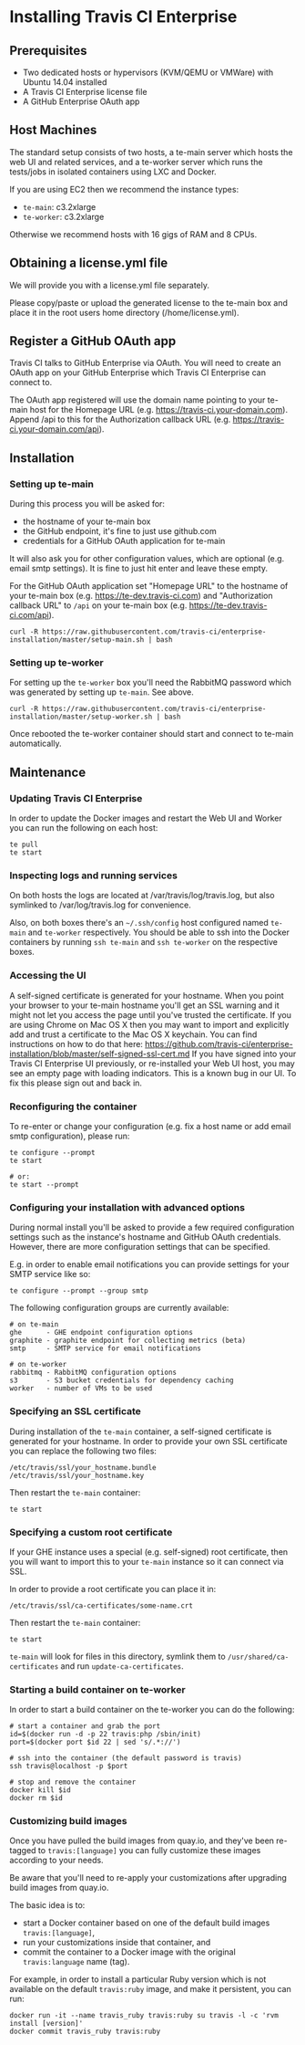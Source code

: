 Installing Travis CI Enterprise
===============================


## Prerequisites

- Two dedicated hosts or hypervisors (KVM/QEMU or VMWare) with Ubuntu 14.04 installed
- A Travis CI Enterprise license file
- A GitHub Enterprise OAuth app


## Host Machines

The standard setup consists of two hosts, a te-main server which hosts the web UI and 
related services, and a te-worker server which runs the tests/jobs in isolated containers using LXC and Docker.

If you are using EC2 then we recommend the instance types:

* `te-main`:   c3.2xlarge
* `te-worker`: c3.2xlarge

Otherwise we recommend hosts with 16 gigs of RAM and 8 CPUs.


## Obtaining a license.yml file

We will provide you with a license.yml file separately.

Please copy/paste or upload the generated license to the te-main box and place 
it in the root users home directory (/home/license.yml).


## Register a GitHub OAuth app

Travis CI talks to GitHub Enterprise via OAuth. You will need to create an OAuth app 
on your GitHub Enterprise which Travis CI Enterprise can connect to.

The OAuth app registered will use the domain name pointing to your te-main host for 
the Homepage URL (e.g. https://travis-ci.your-domain.com). Append /api to this for 
the Authorization callback URL (e.g. https://travis-ci.your-domain.com/api).


## Installation

### Setting up te-main

During this process you will be asked for:

* the hostname of your te-main box
* the GitHub endpoint, it's fine to just use github.com
* credentials for a GitHub OAuth application for te-main

It will also ask you for other configuration values, which are optional (e.g.
email smtp settings). It is fine to just hit enter and leave these empty.

For the GitHub OAuth application set "Homepage URL" to the hostname of your
te-main box (e.g. https://te-dev.travis-ci.com) and "Authorization callback
URL" to `/api` on your te-main box (e.g. https://te-dev.travis-ci.com/api).

```
curl -R https://raw.githubusercontent.com/travis-ci/enterprise-installation/master/setup-main.sh | bash
```


### Setting up te-worker

For setting up the `te-worker` box you'll need the RabbitMQ password which was
generated by setting up `te-main`. See above.

```
curl -R https://raw.githubusercontent.com/travis-ci/enterprise-installation/master/setup-worker.sh | bash
```

Once rebooted the te-worker container should start and connect to te-main automatically.


## Maintenance

### Updating Travis CI Enterprise

In order to update the Docker images and restart the Web UI and Worker you can run the following on each host:

```
te pull
te start
```


### Inspecting logs and running services

On both hosts the logs are located at /var/travis/log/travis.log, but also symlinked to /var/log/travis.log for convenience.

Also, on both boxes there's an `~/.ssh/config` host configured named `te-main`
and `te-worker` respectively. You should be able to ssh into the Docker
containers by running `ssh te-main` and `ssh te-worker` on the respective
boxes.


### Accessing the UI

A self-signed certificate is generated for your hostname. When you point your browser to your te-main hostname you'll get an SSL warning and it might not let you access the page until you've trusted the certificate.
If you are using Chrome on Mac OS X then you may want to import and explicitly add and trust a certificate to the Mac OS X keychain. You can find instructions on how to do that here: https://github.com/travis-ci/enterprise-installation/blob/master/self-signed-ssl-cert.md
If you have signed into your Travis CI Enterprise UI previously, or re-installed your Web UI host, you may see an empty page with loading indicators. This is a known bug in our UI. To fix this please sign out and back in.


### Reconfiguring the container

To re-enter or change your configuration (e.g. fix a host name or add email smtp configuration), please run:

```
te configure --prompt
te start

# or:
te start --prompt
```

### Configuring your installation with advanced options

During normal install you'll be asked to provide a few required configuration
settings such as the instance's hostname and GitHub OAuth credentials.
However, there are more configuration settings that can be specified.

E.g. in order to enable email notifications you can provide settings for your
SMTP service like so:

```
te configure --prompt --group smtp
```

The following configuration groups are currently available:

```
# on te-main
ghe      - GHE endpoint configuration options
graphite - graphite endpoint for collecting metrics (beta)
smtp     - SMTP service for email notifications

# on te-worker
rabbitmq - RabbitMQ configuration options
s3       - S3 bucket credentials for dependency caching
worker   - number of VMs to be used
```

### Specifying an SSL certificate

During installation of the `te-main` container, a self-signed certificate is generated for your
hostname. In order to provide your own SSL certificate you can replace the
following two files:

```
/etc/travis/ssl/your_hostname.bundle
/etc/travis/ssl/your_hostname.key
```

Then restart the `te-main` container:

```
te start
```

### Specifying a custom root certificate

If your GHE instance uses a special (e.g. self-signed) root certificate, then you will want to import this to your
`te-main` instance so it can connect via SSL.

In order to provide a root certificate you can place it in:

```
/etc/travis/ssl/ca-certificates/some-name.crt
```

Then restart the `te-main` container:

```
te start
```

`te-main` will look for files in this directory, symlink them to `/usr/shared/ca-certificates`
and run `update-ca-certificates`.


### Starting a build container on te-worker

In order to start a build container on the te-worker you can do the following:

```
# start a container and grab the port
id=$(docker run -d -p 22 travis:php /sbin/init)
port=$(docker port $id 22 | sed 's/.*://')

# ssh into the container (the default password is travis)
ssh travis@localhost -p $port

# stop and remove the container
docker kill $id
docker rm $id
```

### Customizing build images

Once you have pulled the build images from quay.io, and they've been re-tagged to
`travis:[language]` you can fully customize these images according to your needs.

Be aware that you'll need to re-apply your customizations after upgrading build
images from quay.io.

The basic idea is to:

* start a Docker container based on one of the default build images `travis:[language]`,
* run your customizations inside that container, and
* commit the container to a Docker image with the original `travis:language` name (tag).

For example, in order to install a particular Ruby version which is not available on
the default `travis:ruby` image, and make it persistent, you can run:

```
docker run -it --name travis_ruby travis:ruby su travis -l -c 'rvm install [version]'
docker commit travis_ruby travis:ruby
```
